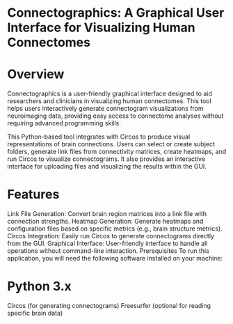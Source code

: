 
# Connectographics: A Graphical User Interface for Visualizing Human Connectomes
# Overview
Connectographics is a user-friendly graphical interface designed to aid researchers and clinicians in visualizing human connectomes. This tool helps users interactively generate connectogram visualizations from neuroimaging data, providing easy access to connectome analyses without requiring advanced programming skills.

This Python-based tool integrates with Circos to produce visual representations of brain connections. Users can select or create subject folders, generate link files from connectivity matrices, create heatmaps, and run Circos to visualize connectograms. It also provides an interactive interface for uploading files and visualizing the results within the GUI.

# Features
Link File Generation: Convert brain region matrices into a link file with connection strengths.
Heatmap Generation: Generate heatmaps and configuration files based on specific metrics (e.g., brain structure metrics).
Circos Integration: Easily run Circos to generate connectograms directly from the GUI.
Graphical Interface: User-friendly interface to handle all operations without command-line interaction.
Prerequisites
To run this application, you will need the following software installed on your machine:

# Python 3.x
Circos (for generating connectograms)
Freesurfer (optional for reading specific brain data)
